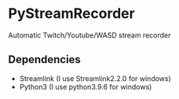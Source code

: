 # PyStreamRecorder
Automatic Twitch/Youtube/WASD stream recorder

## Dependencies
* Streamlink (I use Streamlink2.2.0 for windows)
* Python3 (I use python3.9.6 for windows)
